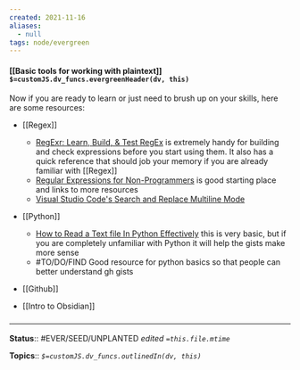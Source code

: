 ```yaml
---
created: 2021-11-16 
aliases:
  - null
tags: node/evergreen
---
```

#### [[Basic tools for working with plaintext]] `$=customJS.dv_funcs.evergreenHeader(dv, this)`

Now if you are ready to learn or just need to brush up on your skills, here are some resources:
- [[Regex]]
    - [RegExr: Learn, Build, & Test RegEx](https://regexr.com/) is extremely handy for building and check expressions before you start using them. It also has a quick reference that should job your memory if you are already familiar with [[Regex]]
    - [Regular Expressions for Non-Programmers](https://medium.com/geekculture/regular-expressions-for-non-programmers-ed2047d2181f) is good starting place and links to more resources
    - [Visual Studio Code's Search and Replace Multiline Mode](https://code.visualstudio.com/updates/v1_29#_multiline-search)
- [[Python]]
    - [How to Read a Text file In Python Effectively](https://www.pythontutorial.net/python-basics/python-read-text-file/) this is very basic, but if you are completely unfamiliar with Python it will help the gists make more sense
    - #TO/DO/FIND Good resource for python basics so that people can better understand gh gists
- [[Github]] 

- [[Intro to Obsidian]]

### <hr class="footnote"/>

**Status**:: #EVER/SEED/UNPLANTED
*edited `=this.file.mtime`*

**Topics**::
*`$=customJS.dv_funcs.outlinedIn(dv, this)`*

